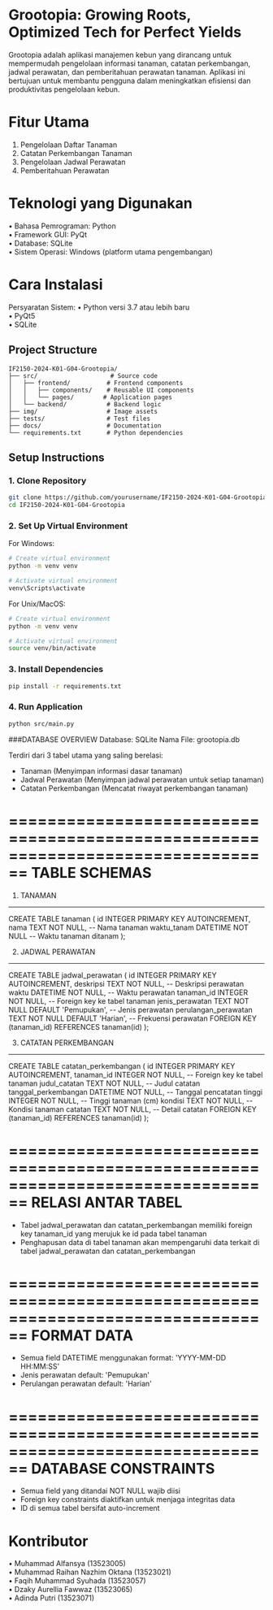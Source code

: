 # Grootopia: Growing Roots, Optimized Tech for Perfect Yields  

Grootopia adalah aplikasi manajemen kebun yang dirancang untuk mempermudah pengelolaan informasi tanaman, catatan perkembangan, jadwal perawatan, dan pemberitahuan perawatan tanaman. 
Aplikasi ini bertujuan untuk membantu pengguna dalam meningkatkan efisiensi dan produktivitas pengelolaan kebun.  

# Fitur Utama   
1. Pengelolaan Daftar Tanaman
2. Catatan Perkembangan Tanaman
3. Pengelolaan Jadwal Perawatan
4. Pemberitahuan Perawatan

# Teknologi yang Digunakan   
• Bahasa Pemrograman: Python  
• Framework GUI: PyQt  
• Database: SQLite  
• Sistem Operasi: Windows (platform utama pengembangan)  

# Cara Instalasi  
Persyaratan Sistem:
• Python versi 3.7 atau lebih baru  
• PyQt5  
• SQLite    



## Project Structure
```
IF2150-2024-K01-G04-Grootopia/
├── src/                    # Source code
│   ├── frontend/          # Frontend components
│   │   ├── components/    # Reusable UI components
│   │   └── pages/        # Application pages
│   └── backend/           # Backend logic
├── img/                   # Image assets
├── tests/                 # Test files
├── docs/                  # Documentation
└── requirements.txt       # Python dependencies
```


## Setup Instructions

### 1. Clone Repository
```bash
git clone https://github.com/yourusername/IF2150-2024-K01-G04-Grootopia.git
cd IF2150-2024-K01-G04-Grootopia
```

### 2. Set Up Virtual Environment
For Windows:
```bash
# Create virtual environment
python -m venv venv

# Activate virtual environment
venv\Scripts\activate
```

For Unix/MacOS:
```bash
# Create virtual environment
python -m venv venv

# Activate virtual environment
source venv/bin/activate
```

### 3. Install Dependencies
```bash
pip install -r requirements.txt
```

### 4. Run Application
```bash
python src/main.py
```
###DATABASE OVERVIEW
Database: SQLite
Nama File: grootopia.db

Terdiri dari 3 tabel utama yang saling berelasi:
- Tanaman (Menyimpan informasi dasar tanaman)
- Jadwal Perawatan (Menyimpan jadwal perawatan untuk setiap tanaman) 
- Catatan Perkembangan (Mencatat riwayat perkembangan tanaman)

================================================================================
TABLE SCHEMAS
================================================================================

1. TANAMAN
--------------------------------------------------------------------------------
CREATE TABLE tanaman (
    id              INTEGER PRIMARY KEY AUTOINCREMENT,
    nama            TEXT NOT NULL,           -- Nama tanaman
    waktu_tanam     DATETIME NOT NULL        -- Waktu tanaman ditanam
);

2. JADWAL PERAWATAN 
--------------------------------------------------------------------------------
CREATE TABLE jadwal_perawatan (
    id                      INTEGER PRIMARY KEY AUTOINCREMENT,
    deskripsi               TEXT NOT NULL,    -- Deskripsi perawatan
    waktu                   DATETIME NOT NULL, -- Waktu perawatan
    tanaman_id              INTEGER NOT NULL,  -- Foreign key ke tabel tanaman
    jenis_perawatan         TEXT NOT NULL DEFAULT 'Pemupukan',    -- Jenis perawatan
    perulangan_perawatan    TEXT NOT NULL DEFAULT 'Harian',  -- Frekuensi perawatan
    FOREIGN KEY (tanaman_id) REFERENCES tanaman(id)
);

3. CATATAN PERKEMBANGAN
--------------------------------------------------------------------------------
CREATE TABLE catatan_perkembangan (
    id                      INTEGER PRIMARY KEY AUTOINCREMENT,
    tanaman_id              INTEGER NOT NULL,  -- Foreign key ke tabel tanaman
    judul_catatan           TEXT NOT NULL,     -- Judul catatan
    tanggal_perkembangan    DATETIME NOT NULL, -- Tanggal pencatatan
    tinggi                  INTEGER NOT NULL,  -- Tinggi tanaman (cm)
    kondisi                 TEXT NOT NULL,     -- Kondisi tanaman
    catatan                 TEXT NOT NULL,     -- Detail catatan
    FOREIGN KEY (tanaman_id) REFERENCES tanaman(id)
);

================================================================================
RELASI ANTAR TABEL
================================================================================
- Tabel jadwal_perawatan dan catatan_perkembangan memiliki foreign key tanaman_id 
  yang merujuk ke id pada tabel tanaman
- Penghapusan data di tabel tanaman akan mempengaruhi data terkait di 
  tabel jadwal_perawatan dan catatan_perkembangan

================================================================================
FORMAT DATA
================================================================================
- Semua field DATETIME menggunakan format: 'YYYY-MM-DD HH:MM:SS'
- Jenis perawatan default: 'Pemupukan'
- Perulangan perawatan default: 'Harian'

================================================================================
DATABASE CONSTRAINTS
================================================================================
- Semua field yang ditandai NOT NULL wajib diisi
- Foreign key constraints diaktifkan untuk menjaga integritas data
- ID di semua tabel bersifat auto-increment



# Kontributor   
• Muhammad Alfansya (13523005)  
• Muhammad Raihan Nazhim Oktana (13523021)  
• Faqih Muhammad Syuhada (13523057)  
• Dzaky Aurellia Fawwaz (13523065)  
• Adinda Putri (13523071) 
